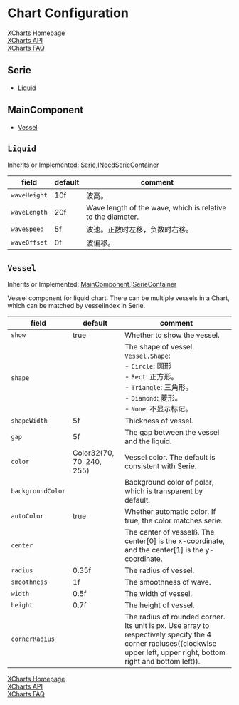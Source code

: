 # Chart Configuration

[XCharts Homepage](https://github.com/XCharts-Team/XCharts)</br>
[XCharts API](XChartsAPI-EN.md)</br>
[XCharts FAQ](XChartsFAQ-EN.md)

## Serie

- [Liquid](#Liquid)

## MainComponent

- [Vessel](#Vessel)

## `Liquid`

Inherits or Implemented: [Serie](#Serie),[INeedSerieContainer](#INeedSerieContainer)

|field|default|comment|
|--|--|--|
| `waveHeight` |10f | 波高。 |
| `waveLength` |20f | Wave length of the wave, which is relative to the diameter. |
| `waveSpeed` |5f | 波速。正数时左移，负数时右移。 |
| `waveOffset` |0f | 波偏移。 |

## `Vessel`

Inherits or Implemented: [MainComponent](#MainComponent),[ISerieContainer](#ISerieContainer)

Vessel component for liquid chart. There can be multiple vessels in a Chart, which can be matched by vesselIndex in Serie.

|field|default|comment|
|--|--|--|
| `show` |true | Whether to show the vessel. |
| `shape` | | The shape of vessel.</br>`Vessel.Shape`:</br>- `Circle`: 圆形</br>- `Rect`: 正方形。</br>- `Triangle`: 三角形。</br>- `Diamond`: 菱形。</br>- `None`: 不显示标记。</br>|
| `shapeWidth` |5f | Thickness of vessel. |
| `gap` |5f | The gap between the vessel and the liquid. |
| `color` |Color32(70, 70, 240, 255) | Vessel color. The default is consistent with Serie. |
| `backgroundColor` | | Background color of polar, which is transparent by default. |
| `autoColor` |true | Whether automatic color. If true, the color matches serie. |
| `center` | | The center of vesselß. The center[0] is the x-coordinate, and the center[1] is the y-coordinate. |
| `radius` |0.35f | The radius of vessel. |
| `smoothness` |1f | The smoothness of wave. |
| `width` |0.5f | The width of vessel. |
| `height` |0.7f | The height of vessel. |
| `cornerRadius` | | The radius of rounded corner. Its unit is px. Use array to respectively specify the 4 corner radiuses((clockwise upper left, upper right, bottom right and bottom left)). |

[XCharts Homepage](https://github.com/XCharts-Team/XCharts)</br>
[XCharts API](XChartsAPI-EN.md)</br>
[XCharts FAQ](XChartsFAQ-EN.md)
